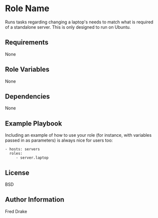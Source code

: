 Role Name
=========

Runs tasks regarding changing a laptop's needs to match what is required of a standalone server.  This is only designed to run on Ubuntu.

Requirements
------------

None

Role Variables
--------------

None

Dependencies
------------

None

Example Playbook
----------------

Including an example of how to use your role (for instance, with variables passed in as parameters) is always nice for users too:

    - hosts: servers
      roles:
         - server.laptop

License
-------

BSD

Author Information
------------------

Fred Drake
